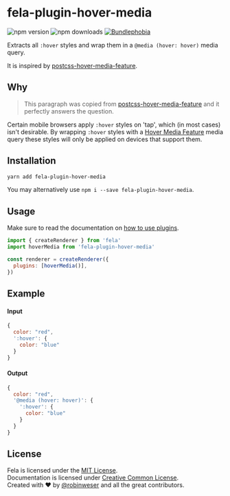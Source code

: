 # fela-plugin-hover-media

<img alt="npm version" src="https://badge.fury.io/js/fela-plugin-hover-media.svg"> <img alt="npm downloads" src="https://img.shields.io/npm/dm/fela-plugin-hover-media.svg"> <a href="https://bundlephobia.com/result?p=fela-plugin-hover-media@latest"><img alt="Bundlephobia" src="https://img.shields.io/bundlephobia/minzip/fela-plugin-hover-media.svg"></a>

Extracts all `:hover` styles and wrap them in a `@media (hover: hover)` media query.<br />

It is inspired by [postcss-hover-media-feature](https://github.com/saulhardman/postcss-hover-media-feature).

## Why

> This paragraph was copied from [postcss-hover-media-feature](https://github.com/saulhardman/postcss-hover-media-feature) and it perfectly answers the question.

Certain mobile browsers apply `:hover` styles on 'tap', which (in most cases) isn't desirable. By wrapping `:hover` styles with a [Hover Media Feature](https://developer.mozilla.org/en-US/docs/Web/CSS/@media/hover) media query these styles will only be applied on devices that support them.

## Installation

```sh
yarn add fela-plugin-hover-media
```

You may alternatively use `npm i --save fela-plugin-hover-media`.

## Usage

Make sure to read the documentation on [how to use plugins](https://fela.js.org/docs/latest/advanced/plugins#using-plugins).

```javascript
import { createRenderer } from 'fela'
import hoverMedia from 'fela-plugin-hover-media'

const renderer = createRenderer({
  plugins: [hoverMedia()],
})
```

## Example

#### Input

```javascript
{
  color: "red",
  ':hover': {
    color: "blue"
  }
}
```

#### Output

```javascript
{
  color: "red",
  '@media (hover: hover)': {
    ':hover': {
      color: "blue"
    }
  }
}
```

## License

Fela is licensed under the [MIT License](http://opensource.org/licenses/MIT).<br>
Documentation is licensed under [Creative Common License](http://creativecommons.org/licenses/by/4.0/).<br>
Created with ♥ by [@robinweser](http://weser.io) and all the great contributors.
